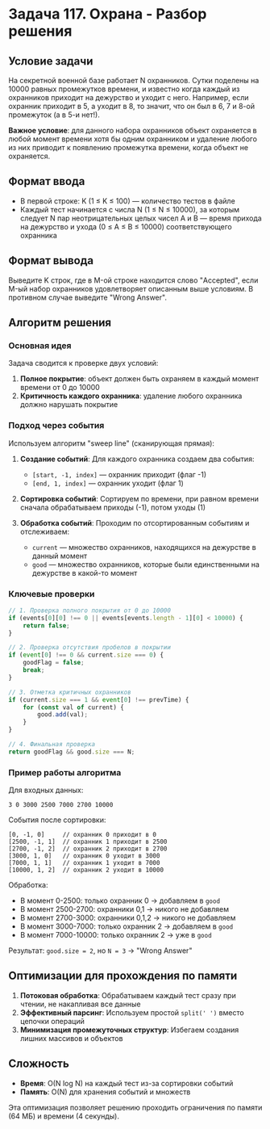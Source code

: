 # Задача 117. Охрана - Разбор решения

## Условие задачи

На секретной военной базе работает N охранников. Сутки поделены на 10000 равных промежутков времени, и известно когда каждый из охранников приходит на дежурство и уходит с него. Например, если охранник приходит в 5, а уходит в 8, то значит, что он был в 6, 7 и 8-ой промежуток (а в 5-и нет!).

**Важное условие**: для данного набора охранников объект охраняется в любой момент времени хотя бы одним охранником и удаление любого из них приводит к появлению промежутка времени, когда объект не охраняется.

## Формат ввода

- В первой строке: K (1 ≤ K ≤ 100) — количество тестов в файле
- Каждый тест начинается с числа N (1 ≤ N ≤ 10000), за которым следует N пар неотрицательных целых чисел A и B — время прихода на дежурство и ухода (0 ≤ A ≤ B ≤ 10000) соответствующего охранника

## Формат вывода

Выведите K строк, где в M-ой строке находится слово "Accepted", если M-ый набор охранников удовлетворяет описанным выше условиям. В противном случае выведите "Wrong Answer".

## Алгоритм решения

### Основная идея

Задача сводится к проверке двух условий:

1. **Полное покрытие**: объект должен быть охраняем в каждый момент времени от 0 до 10000
2. **Критичность каждого охранника**: удаление любого охранника должно нарушать покрытие

### Подход через события

Используем алгоритм "sweep line" (сканирующая прямая):

1. **Создание событий**: Для каждого охранника создаем два события:

   - `[start, -1, index]` — охранник приходит (флаг -1)
   - `[end, 1, index]` — охранник уходит (флаг 1)

2. **Сортировка событий**: Сортируем по времени, при равном времени сначала обрабатываем приходы (-1), потом уходы (1)

3. **Обработка событий**: Проходим по отсортированным событиям и отслеживаем:
   - `current` — множество охранников, находящихся на дежурстве в данный момент
   - `good` — множество охранников, которые были единственными на дежурстве в какой-то момент

### Ключевые проверки

```javascript
// 1. Проверка полного покрытия от 0 до 10000
if (events[0][0] !== 0 || events[events.length - 1][0] < 10000) {
    return false;
}

// 2. Проверка отсутствия пробелов в покрытии
if (event[0] !== 0 && current.size === 0) {
    goodFlag = false;
    break;
}

// 3. Отметка критичных охранников
if (current.size === 1 && event[0] !== prevTime) {
    for (const val of current) {
        good.add(val);
    }
}

// 4. Финальная проверка
return goodFlag && good.size === N;
```

### Пример работы алгоритма

Для входных данных:

```
3 0 3000 2500 7000 2700 10000
```

События после сортировки:

```
[0, -1, 0]     // охранник 0 приходит в 0
[2500, -1, 1]  // охранник 1 приходит в 2500
[2700, -1, 2]  // охранник 2 приходит в 2700
[3000, 1, 0]   // охранник 0 уходит в 3000
[7000, 1, 1]   // охранник 1 уходит в 7000
[10000, 1, 2]  // охранник 2 уходит в 10000
```

Обработка:

- В момент 0-2500: только охранник 0 → добавляем в `good`
- В момент 2500-2700: охранники 0,1 → никого не добавляем
- В момент 2700-3000: охранники 0,1,2 → никого не добавляем
- В момент 3000-7000: только охранник 2 → добавляем в `good`
- В момент 7000-10000: только охранник 2 → уже в `good`

Результат: `good.size = 2`, но `N = 3` → "Wrong Answer"

## Оптимизации для прохождения по памяти

1. **Потоковая обработка**: Обрабатываем каждый тест сразу при чтении, не накапливая все данные
2. **Эффективный парсинг**: Используем простой `split(' ')` вместо цепочки операций
3. **Минимизация промежуточных структур**: Избегаем создания лишних массивов и объектов

## Сложность

- **Время**: O(N log N) на каждый тест из-за сортировки событий
- **Память**: O(N) для хранения событий и множеств

Эта оптимизация позволяет решению проходить ограничения по памяти (64 МБ) и времени (4 секунды).
